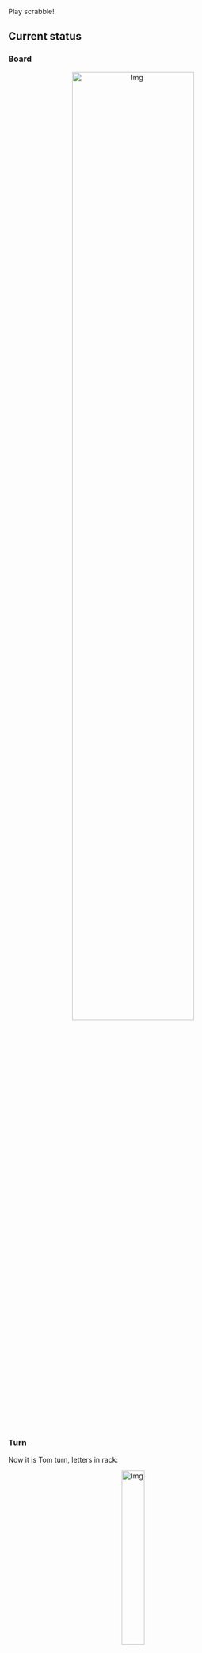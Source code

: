 
Play scrabble!
## Current status
### Board
<p align="center">
<img src="https://raw.githubusercontent.com/radosz99/radosz99/main/board.png" width=70% alt="Img"/>
    </p>
    
### Turn
Now it is Tom turn, letters in rack:
<p align="center">
<img src="https://raw.githubusercontent.com/radosz99/radosz99/main/rack.png" width=30% alt="Img"/>
</p>

### Game score
| Id | Player name | Points |
  | - | - | - |  
|0 | Tom | 141
|1 | Jerry | 226
## Make the move
Make the move and insert the letters by creating an [issue](https://github.com/radosz99/radosz99/issues/new?title=scrabble%7Cmove%7C7%3AA%3ARIDE&body=Just+push+%27Submit+new+issue%27+or+update+with+your+move.) according to the rules or...

## Possibly best moves  
Are you sure? :smiling_imp: :smiling_imp: :smiling_imp:
<details>
  <summary>Spoiler warning!</summary>
  
  | Id | Move | Issue link | Points |
  | - | - | - | - |  
|1| 11:A:aborigen | [scrabble&#124;move&#124;11:A:aborigen](https://github.com/radosz99/radosz99/issues/new?title=scrabble%7Cmove%7C11%3AA%3Aaborigen&body=Just+push+%27Submit+new+issue%27+or+update+with+your+move.) | 74 
|2| O:10:debag | [scrabble&#124;move&#124;O:10:debag](https://github.com/radosz99/radosz99/issues/new?title=scrabble%7Cmove%7CO%3A10%3Adebag&body=Just+push+%27Submit+new+issue%27+or+update+with+your+move.) | 30 
|3| B:1:aerobia | [scrabble&#124;move&#124;B:1:aerobia](https://github.com/radosz99/radosz99/issues/new?title=scrabble%7Cmove%7CB%3A1%3Aaerobia&body=Just+push+%27Submit+new+issue%27+or+update+with+your+move.) | 30 
|4| O:10:dobie | [scrabble&#124;move&#124;O:10:dobie](https://github.com/radosz99/radosz99/issues/new?title=scrabble%7Cmove%7CO%3A10%3Adobie&body=Just+push+%27Submit+new+issue%27+or+update+with+your+move.) | 27 
|5| O:10:dobra | [scrabble&#124;move&#124;O:10:dobra](https://github.com/radosz99/radosz99/issues/new?title=scrabble%7Cmove%7CO%3A10%3Adobra&body=Just+push+%27Submit+new+issue%27+or+update+with+your+move.) | 27 
|6| O:10:dorba | [scrabble&#124;move&#124;O:10:dorba](https://github.com/radosz99/radosz99/issues/new?title=scrabble%7Cmove%7CO%3A10%3Adorba&body=Just+push+%27Submit+new+issue%27+or+update+with+your+move.) | 27 
|7| O:10:debar | [scrabble&#124;move&#124;O:10:debar](https://github.com/radosz99/radosz99/issues/new?title=scrabble%7Cmove%7CO%3A10%3Adebar&body=Just+push+%27Submit+new+issue%27+or+update+with+your+move.) | 27 
|8| O:10:dirge | [scrabble&#124;move&#124;O:10:dirge](https://github.com/radosz99/radosz99/issues/new?title=scrabble%7Cmove%7CO%3A10%3Adirge&body=Just+push+%27Submit+new+issue%27+or+update+with+your+move.) | 24 
|9| O:10:dogie | [scrabble&#124;move&#124;O:10:dogie](https://github.com/radosz99/radosz99/issues/new?title=scrabble%7Cmove%7CO%3A10%3Adogie&body=Just+push+%27Submit+new+issue%27+or+update+with+your+move.) | 24 
|10| O:10:derig | [scrabble&#124;move&#124;O:10:derig](https://github.com/radosz99/radosz99/issues/new?title=scrabble%7Cmove%7CO%3A10%3Aderig&body=Just+push+%27Submit+new+issue%27+or+update+with+your+move.) | 24 
</details>
    
## Latest moves

| Id | Type | Move / Letters to replace | Created words / New letters | Date | Points | Player | Who |
| - | - | - | - | - | - | - | - |
|9| INSERT | 3:D:swelled | ['SWELLED'] | 11/23/2022, 20:57:14 | 24 | Jerry | [radosz99](github.com/radosz99) |
|8| INSERT | 7:A:eager | ['EAGER'] | 11/23/2022, 20:55:53 | 21 | Tom | [radosz99](github.com/radosz99) |
|7| INSERT | H:7:jaconets | ['JACONETS'] | 11/23/2022, 20:55:00 | 104 | Jerry | [radosz99](github.com/radosz99) |
|6| INSERT | E:2:twicer | ['TWICER'] | 11/23/2022, 20:54:22 | 22 | Tom | [radosz99](github.com/radosz99) |
|5| INSERT | 7:L:fung | ['FUNG'] | 11/23/2022, 20:52:57 | 36 | Jerry | [radosz99](github.com/radosz99) |
|4| INSERT | N:3:thionine | ['THIONINE'] | 11/23/2022, 20:51:11 | 65 | Tom | [radosz99](github.com/radosz99) |
|3| INSERT | 10:J:kynded | ['KYNDED'] | 11/23/2022, 20:50:09 | 30 | Jerry | [radosz99](github.com/radosz99) |
|2| INSERT | 5:E:civils | ['CIVILS'] | 11/23/2022, 20:48:36 | 13 | Tom | [radosz99](github.com/radosz99) |
|1| INSERT | J:5:squawk | ['SQUAWK'] | 11/23/2022, 20:46:34 | 32 | Jerry | [radosz99](github.com/radosz99) |
|0| INSERT | 7:H:jeu | ['JEU'] | 11/23/2022, 20:45:40 | 20 | Tom | [radosz99](github.com/radosz99) |